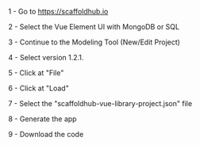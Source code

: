 1 - Go to https://scaffoldhub.io

2 - Select the Vue Element UI with MongoDB or SQL

3 - Continue to the Modeling Tool (New/Edit Project)

4 - Select version 1.2.1.

5 - Click at "File"

6 - Click at "Load"

7 - Select the "scaffoldhub-vue-library-project.json" file

8 - Generate the app

9 - Download the code
